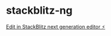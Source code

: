 # stackblitz-ng

[Edit in StackBlitz next generation editor ⚡️](https://stackblitz.com/~/github.com/copterbuddy/stackblitz-ng)